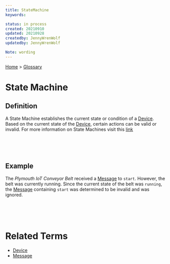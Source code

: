 ```yaml
---
title: StateMachine
keywords: 

status: in process
created: 20210910
updated: 20210928
createdby: JennyWrenWolf
updatedby: JennyWrenWolf

Note: wording
---
```

[Home](../Index.md) > [Glossary](./Index.md)

# State Machine
## Definition
A State Machine establishes the current state or condition of a [Device](./Device.md).  Based on the current state of the [Device](./Device.md), certain actions can be valid or invalid.  For more information on State Machines visit this [link](https://en.wikipedia.org/wiki/Finite-state_machine)

<br>
<br>
<br>

## Example
The *Plymouth IoT Conveyor Belt* received a [Message](./Message.md) to `start`.  However, the belt was currently running.  Since the current state of the belt was `running`, the [Message](./Message.md) containing `start` was determined to be invalid and was ignored.  

<br>
<br>
<br>

# Related Terms
- [Device](./Device.md)
- [Message](./Message.md)